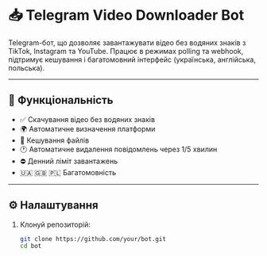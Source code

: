 # 📥 Telegram Video Downloader Bot

Telegram-бот, що дозволяє завантажувати відео без водяних знаків з TikTok, Instagram та YouTube. Працює в режимах polling та webhook, підтримує кешування і багатомовний інтерфейс (українська, англійська, польська).

---

## 🧩 Функціональність

- ✅ Скачування відео без водяних знаків
- 🌍 Автоматичне визначення платформи
- 💾 Кешування файлів
- 🕐 Автоматичне видалення повідомлень через 1/5 хвилин
- ⛔ Денний ліміт завантажень
- 🇺🇦 🇬🇧 🇵🇱 Багатомовність

---

## ⚙️ Налаштування

1. Клонуй репозиторій:
   ```bash
   git clone https://github.com/your/bot.git
   cd bot
